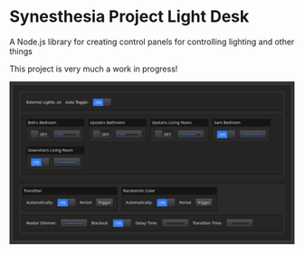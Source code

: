 # Synesthesia Project Light Desk

A Node.js library for creating control panels for controlling lighting and other things

This project is very much a work in progress!

![Screenshot](docs/screenshot.png)
